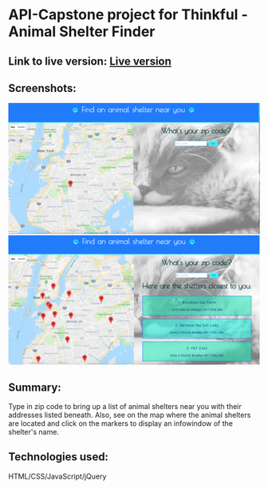 # API-Capstone project for Thinkful - Animal Shelter Finder

## Link to live version: [Live version](https://annahisenberg.github.io/Animal-shelter-finder/)

## Screenshots:
![1.](https://github.com/annahisenberg/API-Capstone/blob/master/ScreenshotApiProject.png)
![2.](https://github.com/annahisenberg/API-Capstone/blob/master/screenschot2APIProject.png)



## Summary: 

Type in zip code to bring up a list of animal shelters near you with their addresses listed beneath. Also, see on the map
where the animal shelters are located and click on the markers to display an infowindow of the shelter's name. 

## Technologies used:
HTML/CSS/JavaScript/jQuery

